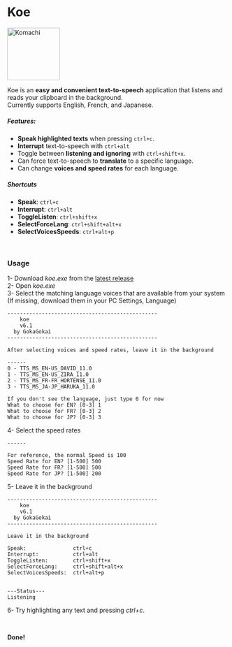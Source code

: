 # Koe
   
<img src="/Source/komachi.ico" alt="Komachi" width="120"/>

<br>

Koe is an **easy and convenient text-to-speech** application that listens and reads your clipboard in the background.     
Currently supports English, French, and Japanese.  
  
##### Features:
- **Speak highlighted texts** when pressing `ctrl+c`.   
- **Interrupt** text-to-speech with `ctrl+alt`   
- Toggle between **listening and ignoring** with `ctrl+shift+x`.   
- Can force text-to-speech to **translate** to a specific language.       
- Can change **voices and speed rates** for each language.   
   
##### Shortcuts

- **Speak**: `ctrl+c`
- **Interrupt**: `ctrl+alt`
- **ToggleListen**: `ctrl+shift+x`
- **SelectForceLang**: `ctrl+shift+alt+x`
- **SelectVoicesSpeeds**: `ctrl+alt+p`


<br>

### Usage 
1- Download *koe.exe* from the <a href="https://github.com/GokaGokai/koe/releases">latest release</a>  
2- Open *koe.exe*  
3- Select the matching language voices that are available from your system  
(If missing, download them in your PC Settings, Language)
```
------------------------------------------------
    koe
    v6.1
  by GokaGokai
------------------------------------------------

After selecting voices and speed rates, leave it in the background

------
0 - TTS_MS_EN-US_DAVID_11.0
1 - TTS_MS_EN-US_ZIRA_11.0
2 - TTS_MS_FR-FR_HORTENSE_11.0
3 - TTS_MS_JA-JP_HARUKA_11.0

If you don't see the language, just type 0 for now
What to choose for EN? [0-3] 1
What to choose for FR? [0-3] 2
What to choose for JP? [0-3] 3
```
4- Select the speed rates  
```
------

For reference, the normal Speed is 100
Speed Rate for EN? [1-500] 500
Speed Rate for FR? [1-500] 500
Speed Rate for JP? [1-500] 200
```
5- Leave it in the background  
```
------------------------------------------------
    koe
    v6.1
  by GokaGokai
------------------------------------------------

Leave it in the background

Speak:               ctrl+c
Interrupt:           ctrl+alt
ToggleListen:        ctrl+shift+x
SelectForceLang:     ctrl+shift+alt+x
SelectVoicesSpeeds:  ctrl+alt+p


---Status---
Listening   
```

6- Try highlighting any text and pressing *ctrl+c*.  

<br>   

**Done!**  
  
